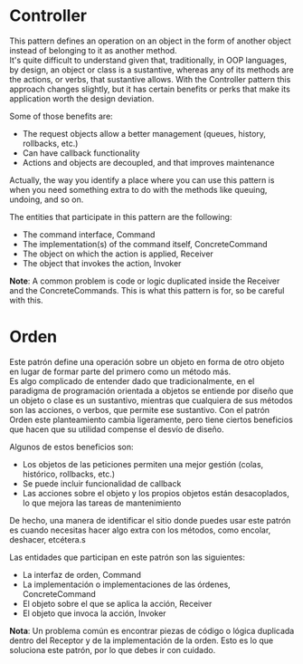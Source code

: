 Controller
==========

This pattern defines an operation on an object in the form of another object instead of belonging to it as another method.  
It's quite difficult to understand given that, traditionally, in OOP languages, by design, an object or class is a sustantive, whereas any of its methods are the actions, or verbs, that sustantive allows. With the Controller pattern this approach changes slightly, but it has certain benefits or perks that make its application worth the design deviation.  

Some of those benefits are:  
  * The request objects allow a better management (queues, history, rollbacks, etc.)
  * Can have callback functionality
  * Actions and objects are decoupled, and that improves maintenance  

Actually, the way you identify a place where you can use this pattern is when you need something extra to do with the methods like queuing, undoing, and so on.

The entities that participate in this pattern are the following:  
  * The command interface, Command
  * The implementation(s) of the command itself, ConcreteCommand
  * The object on which the action is applied, Receiver
  * The object that invokes the action, Invoker

**Note**: A common problem is code or logic duplicated inside the Receiver and the ConcreteCommands. This is what this pattern is for, so be careful with this.  


Orden
=====

Este patrón define una operación sobre un objeto en forma de otro objeto en lugar de formar parte del primero como un método más.  
Es algo complicado de entender dado que tradicionalmente, en el paradigma de programación orientada a objetos se entiende por diseño que un objeto o clase es un sustantivo, mientras que cualquiera de sus métodos son las acciones, o verbos, que permite ese sustantivo. Con el patrón Orden este planteamiento cambia ligeramente, pero tiene ciertos beneficios que hacen que su utilidad compense el desvío de diseño.  

Algunos de estos beneficios son:  
  * Los objetos de las peticiones permiten una mejor gestión (colas, histórico, rollbacks, etc.)
  * Se puede incluir funcionalidad de callback
  * Las acciones sobre el objeto y los propios objetos están desacoplados, lo que mejora las tareas de mantenimiento  

De hecho, una manera de identificar el sitio donde puedes usar este patrón es cuando necesitas hacer algo extra con los métodos, como encolar, deshacer, etcétera.s

Las entidades que participan en este patrón son las siguientes:  
  * La interfaz de orden, Command
  * La implementación o implementaciones de las órdenes, ConcreteCommand
  * El objeto sobre el que se aplica la acción, Receiver
  * El objeto que invoca la acción, Invoker

**Nota**: Un problema común es encontrar piezas de código o lógica duplicada dentro del Receptor y de la implementación de la orden. Esto es lo que soluciona este patrón, por lo que debes ir con cuidado.
